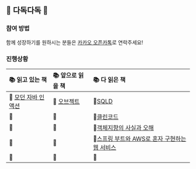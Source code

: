 ## 🥕 다독다독 🥕

### 참여 방법
함께 성장하기를 원하시는 분들은 [카카오 오픈카톡](https://open.kakao.com/o/g8qe1nkf)로 연락주세요!

### 진행상황
|📚 읽고 있는 책|📚 앞으로 읽을 책|📚 다 읽은 책|
|:---|:---|:---|
|📕 [모던 자바 인 액션](https://www.yes24.com/Product/Goods/77125987)|📘 [오브젝트](https://book.naver.com/bookdb/book_detail.nhn?bid=15007773)|📗[SQLD](https://github.com/ieunune/reading-books-for-programmers/assets/50124623/b0b96e14-3849-4dfa-928f-b00b9abb1ac7)
|📕 |📘|📗[클린코드]()
|📕 |📘|📗[객체지향의 사실과 오해](https://book.naver.com/bookdb/book_detail.nhn?bid=9145968)
|📕 |📘|📗[스프링 부트와 AWS로 혼자 구현하는 웹 서비스]()
|📕 |📘|📗
